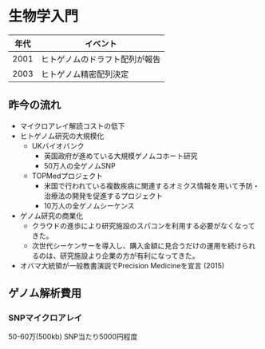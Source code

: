 # 生物学入門


| 年代 | イベント                       |
| ---- | ------------------------------ |
| 2001 | ヒトゲノムのドラフト配列が報告 |
| 2003 | ヒトゲノム精密配列決定         |


## 昨今の流れ

- マイクロアレイ解読コストの低下
- ヒトゲノム研究の大規模化
  - UKバイオバンク
    - 英国政府が進めている大規模ゲノムコホート研究
    - 50万人の全ゲノムSNP
  - TOPMedプロジェクト
    - 米国で行われている複数疾病に関連するオミクス情報を用いて予防・治療法の開発を促進するプロジェクト
    - 10万人の全ゲノムシーケンス
- ゲノム研究の商業化
  - クラウドの進歩により研究施設のスパコンを利用する必要がなくなってきた。
  - 次世代シーケンサーを導入し、購入金額に見合うだけの運用を続けられるのは、研究施設より企業の方が有利になってきた。
- オバマ大統領が一般教書演説でPrecision Medicineを宣言 (2015)


## ゲノム解析費用

### SNPマイクロアレイ

50-60万(500kb) SNP当たり5000円程度

